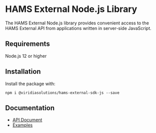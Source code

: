 # HAMS External Node.js Library #

The HAMS External Node.js library provides convenient access to the HAMS External API from applications written in server-side JavaScript.

## Requirements ##

Node.js 12 or higher

## Installation ##

Install the package with:

```
npm i @viridiasolutions/hams-external-sdk-js --save
```

## Documentation ##
 * [API Document](https://viridiasolutions.github.io/hams-external-sdk-js/)
 * [Examples](examples/)